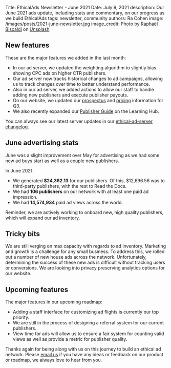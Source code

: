 Title: EthicalAds Newsletter - June 2021
Date: July 9, 2021
description: Our June 2021 ads update, including stats and commentary, on our progress as we build EthicalAds
tags: newsletter, community
authors: Ra Cohen
image: /images/posts/2021-june-newsletter.jpg
image_credit: <span>Photo by <a href="https://unsplash.com/@les_photos_de_raph?utm_source=unsplash&utm_medium=referral&utm_content=creditCopyText">Raphaël Biscaldi</a> on <a href="https://unsplash.com/s/photos/pool?utm_source=unsplash&utm_medium=referral&utm_content=creditCopyText">Unsplash</a></span>


## New features

These are the major features we added in the last month:

* In our ad server, we updated the weighting algorithm to slightly bias showing CPC ads on higher CTR publishers.
* Our ad server now tracks historical changes to ad campaigns,
  allowing us to track changes over time to better understand performance. 
* Also in our ad server, we added actions to allow our staff to handle
  adding new publishers and execute publisher payouts.
* On our website, we updated our [prospectus]({static}/prospectus/ethicalads-advertiser-prospectus.pdf) and [pricing]({filename}/pages/advertisers.md#pricing) information for Q3.
* We also recently expanded our [Publisher Guide]({filename}/pages/learning-hub/publisher-guide.md) on the Learning Hub.

You can always see our latest server updates in our [ethical-ad-server changelog](https://ethical-ad-server.readthedocs.io/en/latest/developer/changelog.html).


## June advertising stats

June was a slight improvement over May for advertising
as we had some new ad buys start as well as a couple new publishers.

In June 2021:

* We generated **$24,362.13** for our publishers.
  Of this, $12,696.56 was to third-party publishers, with the rest to Read the Docs.
* We had **106 publishers** on our network with at least one paid ad impression.
* We had **14,574,934** paid ad views across the world.

Reminder, we are actively working to onboard
new, high quality publishers, which will expand our ad inventory.


## Tricky bits

We are still verging on max capacity with regards to ad inventory.
Marketing and growth is a challenge for any small business.
To address this, we rolled out a number of new house ads across the network.
Unfortunately, determining the success of these new ads is difficult
without tracking users or conversions.
We are looking into privacy preserving analytics options for our website.


## Upcoming features

The major features in our upcoming roadmap:

* Adding a staff interface for customizing ad flights is currently our top priority.
* We are still in the process of designing a referral system for our current publishers.
* View time for ads will allow us to ensure a fair system for counting valid views
  as well as provide a metric for publisher quality.


Thanks again for being along with us on this journey to build an ethical ad network.
Please [email us](mailto:ads@ethicalads.io) if you have any ideas or feedback on our product or roadmap,
we always love to hear from you.
